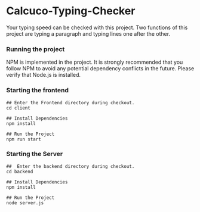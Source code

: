 # Calcuco-Typing-Checker 
Your typing speed can be checked with this project. Two functions of this project are typing a paragraph and typing lines one after the other.
### Running the project

NPM is implemented in the project. It is strongly recommended that you follow NPM to avoid any potential dependency conflicts in the future. Please verify that Node.js is installed.

### Starting the frontend

```
## Enter the Frontend directory during checkout.
cd client

## Install Dependencies
npm install

## Run the Project
npm run start

```

### Starting the Server

```
##  Enter the backend directory during checkout.
cd backend

## Install Dependencies
npm install

## Run the Project
node server.js

```
